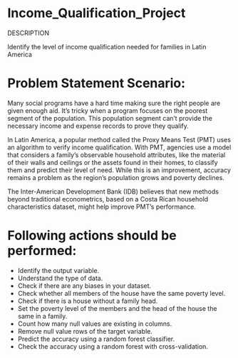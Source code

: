 # Income_Qualification_Project

DESCRIPTION

Identify the level of income qualification needed for families in Latin America

# Problem Statement Scenario:
Many social programs have a hard time making sure the right people are given enough aid. It’s tricky when a program focuses on the poorest segment of the population. This population segment can’t provide the necessary income and expense records to prove they qualify.

In Latin America, a popular method called the Proxy Means Test (PMT) uses an algorithm to verify income qualification. With PMT, agencies use a model that considers a family’s observable household attributes, like the material of their walls and ceilings or the assets found in their homes, to classify them and predict their level of need. While this is an improvement, accuracy remains a problem as the region’s population grows and poverty declines.

The Inter-American Development Bank (IDB) believes that new methods beyond traditional econometrics, based on a Costa Rican household characteristics dataset, might help improve PMT’s performance.

# Following actions should be performed:
* Identify the output variable.
* Understand the type of data.
* Check if there are any biases in your dataset.
* Check whether all members of the house have the same poverty level.
* Check if there is a house without a family head.
* Set the poverty level of the members and the head of the house the same in a family.
* Count how many null values are existing in columns.
* Remove null value rows of the target variable.
* Predict the accuracy using a random forest classifier.
* Check the accuracy using a random forest with cross-validation.
